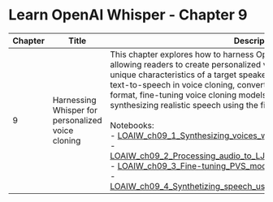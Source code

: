 # Learn OpenAI Whisper - Chapter 9

| Chapter | Title                                           | Description                                                                                                                                                                                                                                                                         |
|---------|--------------------------------------------------|----------------------------------------------------------------------------------------------------------------------------------------------------------------------------------------------------------------------------------------------------------------------------------------|
| 9       | Harnessing Whisper for personalized voice cloning            | This chapter explores how to harness OpenAI's Whisper for voice cloning, allowing readers to create personalized voice models that capture the unique characteristics of a target speaker. It covers the fundamentals of text-to-speech in voice cloning, converting audio files to the LJSpeech format, fine-tuning voice cloning models using the DLAS toolkit, and synthesizing realistic speech using the fine-tuned voice model.<br><br>Notebooks:<br>- [LOAIW_ch09_1_Synthesizing_voices_with_tortoise_tts_fast.ipynb](/Chapter09/LOAIW_ch09_1_Synthesizing_voices_with_tortoise_tts_fast.ipynb)<br>- [LOAIW_ch09_2_Processing_audio_to_LJ_format_with_Whisper_OZEN.ipynb](/Chapter09/LOAIW_ch09_2_Processing_audio_to_LJ_format_with_Whisper_OZEN.ipynb)<br>- [LOAIW_ch09_3_Fine-tuning_PVS_models_with_DLAS.ipynb](/Chapter09/LOAIW_ch09_3_Fine-tuning_PVS_models_with_DLAS.ipynb)<br>- [LOAIW_ch09_4_Synthetizing_speech_using_a_fine_tuned_voice_model.ipynb](/Chapter09/LOAIW_ch09_4_Synthetizing_speech_using_a_fine_tuned_voice_model.ipynb)                                                         |
